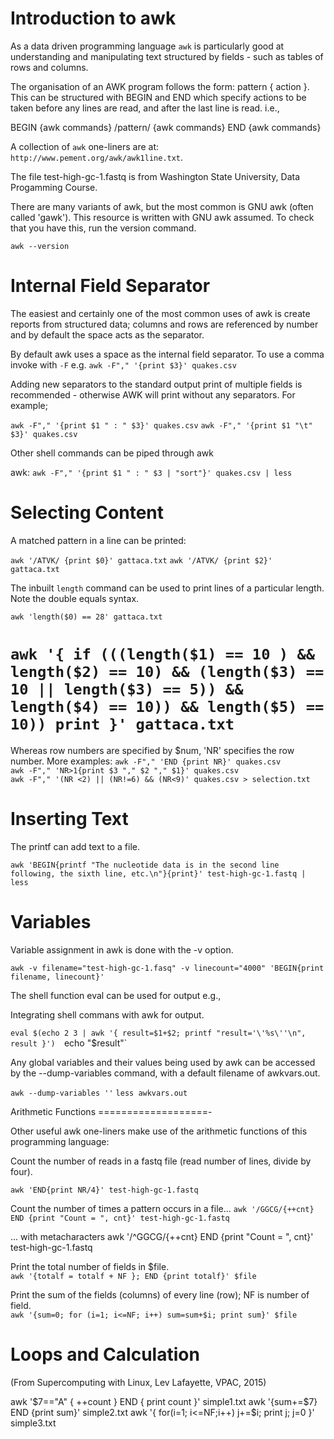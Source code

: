 Introduction to awk
===================

As a data driven programming language `awk` is particularly good at understanding and manipulating text structured by fields - such as tables of rows and columns. 

The organisation of an AWK program follows the form: pattern { action }. This can be structured with BEGIN and END which specify actions to be taken before any lines are read, and after the last line is read. i.e.,

BEGIN {awk commands} /pattern/ {awk commands} END {awk commands}

A collection of `awk` one-liners are at: `http://www.pement.org/awk/awk1line.txt`.

The file test-high-gc-1.fastq is from Washington State University, Data Progamming Course.

There are many variants of awk, but the most common is GNU awk (often called 'gawk'). This resource is written with GNU awk assumed. To check that you have this, run the version command.

`awk --version`

Internal Field Separator
========================

The easiest and certainly one of the most common uses of awk is create reports from structured data; columns and rows are referenced by number and by default the space acts as the separator.

By default awk uses a space as the internal field separator. To use a comma invoke with `-F` e.g. `awk -F"," '{print $3}' quakes.csv`

Adding new separators to the standard output print of multiple fields is recommended - otherwise AWK will print without any separators. For example; 

`awk -F"," '{print $1 " : " $3}' quakes.csv`
`awk -F"," '{print $1 "\t" $3}' quakes.csv`

Other shell commands can be piped through awk

awk: `awk -F"," '{print $1 " : " $3 | "sort"}' quakes.csv | less`

Selecting Content
=================

A matched pattern in a line can be printed:

`awk '/ATVK/ {print $0}' gattaca.txt`
`awk '/ATVK/ {print $2}' gattaca.txt`

The inbuilt `length` command can be used to print lines of a particular length. Note the double equals syntax.

`awk 'length($0) == 28' gattaca.txt`

# `awk '{ if (((length($1) == 10 ) && length($2) == 10) && (length($3) == 10 || length($3) == 5)) && length($4) == 10)) && length($5) == 10)) print }' gattaca.txt`

Whereas row numbers are specified by $num, 'NR' specifies the row number. More examples:
`awk -F"," 'END {print NR}' quakes.csv`    
`awk -F"," 'NR>1{print $3 "," $2 "," $1}' quakes.csv`   
`awk -F"," '(NR <2) || (NR!=6) && (NR<9)' quakes.csv > selection.txt`   

Inserting Text
==============

The printf can add text to a file.

`awk 'BEGIN{printf "The nucleotide data is in the second line following, the sixth line, etc.\n"}{print}' test-high-gc-1.fastq | less`

Variables
=========

Variable assignment in awk is done with the -v option.

`awk -v filename="test-high-gc-1.fasq" -v linecount="4000" 'BEGIN{print filename, linecount}'`

The shell function eval can be used for output e.g.,

Integrating shell commans with awk for output.

`eval $(echo 2 3 | awk '{ result=$1+$2; printf "result='\'%s\''\n", result }') 
`echo "$result"`

Any global variables and their values being used by awk can be accessed by the --dump-variables command, with a default filename of awkvars.out.

`awk --dump-variables ''`
`less awkvars.out`

Arithmetic Functions
===================-

Other useful awk one-liners make use of the arithmetic functions of this programming language:

Count the number of reads in a fastq file (read number of lines, divide by four).

`awk 'END{print NR/4}' test-high-gc-1.fastq`

Count the number of times a pattern occurs in a file...
`awk '/GGCG/{++cnt} END {print "Count = ", cnt}' test-high-gc-1.fastq`

... with metacharacters
awk '/^GGCG/{++cnt} END {print "Count = ", cnt}' test-high-gc-1.fastq


Print the total number of fields in $file.    
`awk '{totalf = totalf + NF }; END {print totalf}' $file`

Print the sum of the fields (columns) of every line (row); NF is number of field.    
`awk '{sum=0; for (i=1; i<=NF; i++) sum=sum+$i; print sum}' $file`	

Loops and Calculation
=====================

(From Supercomputing with Linux, Lev Lafayette, VPAC, 2015)

awk '$7=="A" { ++count } END { print count }' simple1.txt
awk '{sum+=$7} END {print sum}' simple2.txt
awk '{ for(i=1; i<=NF;i++) j+=$i; print j; j=0 }' simple3.txt

